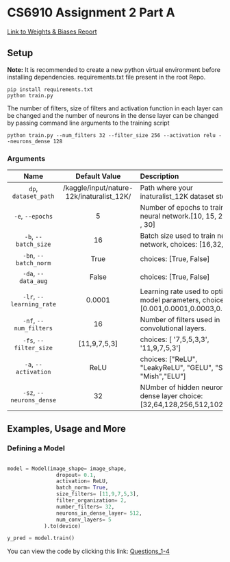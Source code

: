 # CS6910 Assignment 2 Part A

[Link to Weights & Biases Report](https://wandb.ai/cs23m007/dl-assignment-2/reports/CS6910-Assignment-2--Vmlldzo3Mzk2NDcz)

## Setup

**Note:** It is recommended to create a new python virtual environment before installing dependencies. requirements.txt file present in the root Repo.

```
pip install requirements.txt
python train.py
```

The number of filters, size of filters and activation function in each layer can be changed and  the number of neurons in the dense layer can be changed by passing command line arguments to the training script

```
python train.py --num_filters 32 --filter_size 256 --activation relu --neurons_dense 128
``` 

### Arguments

| Name | Default Value | Description |
| :---: | :-------------: | :----------- |
| `dp`, `dataset_path` | /kaggle/input/nature-12k/inaturalist_12K/ | Path where your inaturalist_12K dataset store
| `-e`, `--epochs` | 5 | Number of epochs to train neural network.[10, 15, 20 , 25 , 30] |
| `-b`, `--batch_size` | 16 | Batch size used to train neural network, choices: [16,32,64] | 
| `-bn`, `--batch_norm` | True | choices:  [True, False] | 
| `-da`, `--data_aug` | False | choices:  [True, False] | 
| `-lr`, `--learning_rate` | 0.0001 | Learning rate used to optimize model parameters, choices: [0.001,0.0001,0.0003,0.0005] | 
| `-nf`, `--num_filters` | 16 | Number of filters used in convolutional layers. | 
| `-fs`, `--filter_size` | [11,9,7,5,3] | choices: [ '7,5,5,3,3', '11,9,7,5,3'] | 
| `-a`, `--activation` | ReLU | choices:  ["ReLU", "LeakyReLU", "GELU", "SiLU", "Mish","ELU"] |
| `-sz`, `--neurons_dense` | 32 | NUmber of hidden neurons in dense layer choice: [32,64,128,256,512,1024 ]. |

## Examples, Usage and More

### Defining a Model

```python

model = Model(image_shape= image_shape,
                dropout= 0.1,
                activation= ReLU,
                batch_norm= True,
                size_filters= [11,9,7,5,3],
                filter_organization= 2,
                number_filters= 32,
                neurons_in_dense_layer= 512,
                num_conv_layers= 5
            ).to(device)

y_pred = model.train()
```

You can view the code by clicking this link: [Questions_1-4](<DL_ASSIGNMENT_2_PART_A.ipynb>)
